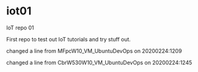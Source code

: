 # iot01
IoT repo 01

First repo to test out IoT tutorials and try stuff out.

changed a line from MFpcW10_VM_UbuntuDevOps on 20200224:1209

changed a line from CbrW530W10_VM_UbuntuDevOps on 20200224:1245
